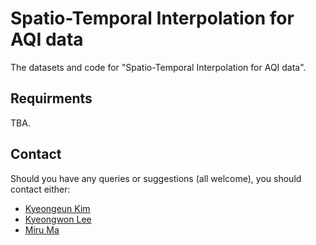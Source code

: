 # Spatio-Temporal Interpolation for AQI data

The datasets and code for "Spatio-Temporal Interpolation for AQI data".

## Requirments

TBA.

## Contact

Should you have any queries or suggestions (all welcome), you should contact either:

- [Kyeongeun Kim](mailto:kke712@snu.ac.kr)
- [Kyeongwon Lee](mailto:lkw1718@snu.ac.kr)
- [Miru Ma](mailto:mamilu63178@naver.com)
